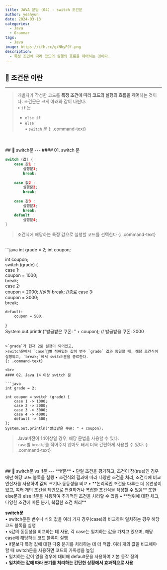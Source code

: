 ```yaml
---
title: JAVA 문법 (04) - switch 조건문
author: yeahyun
date: 2024-03-13
categories:
  - Java
  - Grammar
tags:
  - Java
image: https://ifh.cc/g/NhyPJf.png
description:
  - 특정 조건에 따라 코드의 실행의 흐름을 제어하는 것이다.
---
```

## 🔎 조건문 이란
---

>개발자가 작성한 코드를 **특정 조건에 따라 코드의 실행의 흐름을 제어**하는 것이다. 조건문은 크게 아래와 같이 나뉜다.  
>• `if` 문  
>	- `else if`  
>	- `else`   
>• `switch` 문
{: .command-text}


<br>
<br>
## 🔎 switch문
---
#### 01. switch 문

```java
switch (값) {
	case 값1 : 
		실행문1;
		break;
		
	case 값2 : 
		실행문2;
		break;
		
	case 값3 : 
		실행문3;
		break;
	default :
		실행문4;
}
```

>조건식에 해당하는 특정 값으로 실행할 코드를 선택한다
{: .command-text}

<br>
```java
int grade = 2;
int coupon;
  
int coupon;  
switch (grade) {  
    case 1:  
        coupon = 1000;  
        break;  
    case 2:  
        coupon = 2000;  //실행
        break;  //종료
    case 3:  
        coupon = 3000;  
        break;  
  
    default:  
        coupon = 500;  
}  
System.out.println("발급받은 쿠폰: " + coupon);
// 발급받을 쿠폰: 2000
```

>`grade`가 현재 2로 설정이 되어있고,  
>switch문에서 `case`별 적혀있는 값이 변수 `grade` 값과 동일할 때, 해당 조건식이 실행되고, `break;`에서 switch문을 종료한다.
{: .command-text}

<br>
#### 02. Java 14 이상 switch 문

```java
int grade = 2;  
  
int coupon = switch (grade) {  
    case 1 -> 1000;
    case 2 -> 2000;
    case 3 -> 3000;
    case 4 -> 4000;
    default -> 500;
};  
System.out.println("발급받은 쿠폰: " + coupon);
```

> Java버전이 14이상일 경우, 해당 문법을 사용할 수 있다.  
> `case`별 `break;`를 적어주지 않아도 돼서 더욱 간편하게 사용할 수 있다.
{: .command-text}


<br>
<br>
## 🔎 switch문 vs if문
---
**if문**   
    • 단일 조건을 평가하고, 조건이 참(true)인 경우에만 해당 코드 블록을 실행   
    • 조건식의 결과에 따라 다양한 조건을 처리, 조건식에 비교 연산자를 사용하여 값의 크기나 동등성을 비교   
    • **논리적인 조건을 다루는 데 유연성이 있고, 여러 개의 조건을 체인으로 연결하거나 복잡한 조건식을 작성할 수 있음** 또한 else문과 else if문을 사용하여 추가적인 조건을 처리할 수 있음   
    • **범위에 대한 체크, 다양한 조건에 따른 분기, 복잡한 조건 처리** 
     
**switch문**   
    • switch문은 변수나 식의 값을 여러 가지 경우(case)와 비교하여 일치하는 경우 해당 코드 블록을 실행   
    • s값의 동등성을 비교하는 데 사용, 각 case는 일치하는 값을 가지고 있으며, 해당 case에 해당하는 코드 블록이 실행   
    • if문보다 특정 값에 대한 다중 분기를 처리하는 데 더 적합. 여러 개의 값을 비교해야 할 때 switch문을 사용하면 코드의 가독성을 높임   
    • 일치하는 값이 없을 경우에 대비해 default문을 사용하여 기본 동작 정의   
    • **일치하는 값에 따라 분기를 처리하는 간단한 상황에서 효과적으로 사용**